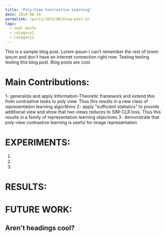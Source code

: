 ```yaml
---
title: 'Poly-View Contrastive Learning'
date: 2014-08-14
permalink: /posts/2014/08/blog-post-3/
tags:
  - cool posts
  - category1
  - category2
---
```


This is a sample blog post. Lorem ipsum I can't remember the rest of lorem ipsum and don't have an internet connection right now. Testing testing testing this blog post. Blog posts are cool. 

Main Contributions:
======
1- generalize and apply Information-Theoretic framework and extend this from contrastive tasks to poly view. Thus this results in a new class of representation learning algorithms
2- apply "sufficient statistics" to provide additional view and show that two views reduces to SIM-CLR loss. Thus this results in a family of representation learning objectives
3- demonstrate that poly-view contrastive learning is useful for image representation 


EXPERIMENTS:
======
1.
2.
3.

RESULTS:
======
FUTURE WORK:
======

Aren't headings cool?
------
